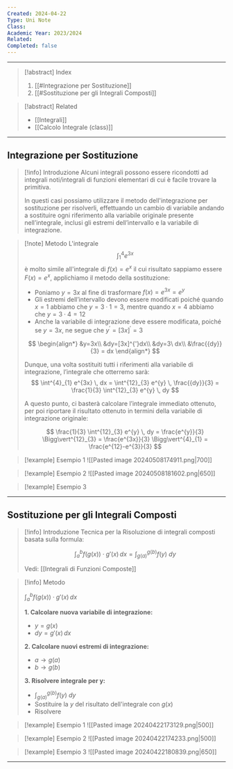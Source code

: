 ```yaml
---
Created: 2024-04-22
Type: Uni Note
Class: 
Academic Year: 2023/2024
Related: 
Completed: false
---
```

---

>[!abstract] Index
>1. [[#Integrazione per Sostituzione]]
>2. [[#Sostituzione per gli Integrali Composti]]

>[!abstract] Related
>- [[Integrali]]
>- [[Calcolo Integrale (class)]]

---
## Integrazione per Sostituzione

>[!info] Introduzione
>Alcuni integrali possono essere ricondotti ad integrali noti/integrali di funzioni elementari di cui è facile trovare la primitiva.
>
>In questi casi possiamo utilizzare il metodo dell'integrazione per sostituzione per risolverli, effettuando un cambio di variabile  andando a sostituire ogni riferimento alla variabile originale presente nell’integrale, inclusi gli estremi dell’intervallo e la variabile di integrazione.

>[!note] Metodo
>L'integrale
>$$
>\int^{4}_{1} e^{3x}
>$$
>è molto simile all'integrale di $f(x)=e^{x}$  il cui risultato sappiamo essere $F(x)=e^{x}$, applichiamo il metodo della sostituzione:
>- Poniamo $y = 3x$ al fine di trasformare $f(x)=e^{3x}=e^{y}$
>- Gli estremi dell’intervallo devono essere modificati poiché quando $x = 1$ abbiamo che $y = 3\cdot1 = 3$, mentre quando $x = 4$ abbiamo che $y =3\cdot 4 =12$
>- Anche la variabile di integrazione deve essere modificata, poiché se $y = 3x$, ne segue che $y^{′} = [3x]^{′} = 3$
>
>$$
>\begin{align*}
>&y=3x\\
>&dy=[3x]^{'}dx\\
>&dy=3\ dx\\
>&\frac{{dy}}{3} = dx
>\end{align*}
>$$
>
>Dunque, una volta sostituiti tutti i riferimenti alla variabile di integrazione, l’integrale che otterremo sarà:
>$$
>\int^{4}_{1} e^{3x} \, dx = \int^{12}_{3} e^{y} \, \frac{{dy}}{3} = \frac{1}{3} \int^{12}_{3} e^{y} \, dy
>$$
>
>A questo punto, ci basterà calcolare l’integrale immediato ottenuto, per poi riportare il risultato ottenuto in termini della variabile di integrazione originale:
>
>$$
\frac{1}{3} \int^{12}_{3} e^{y} \, dy = \frac{e^{y}}{3} \Bigg\vert^{12}_{3} = \frac{e^{3x}}{3} \Bigg\vert^{4}_{1} = \frac{e^{12}-e^{3}}{3}
>$$

>[!example] Esempio 1
>![[Pasted image 20240508174911.png|700]]

>[!example] Esempio 2
>![[Pasted image 20240508181602.png|650]]

>[!example] Esempio 3

---
## Sostituzione per gli Integrali Composti

>[!info] Introduzione
>Tecnica per la Risoluzione di integrali composti basata sulla formula:
>
>$$
>\int^{b}_{a} f\big( g(x) \big) \cdot  g'(x)\, dx =\int^{g(b)}_{g(a)}f(y)\ dy
>$$
>
>Vedi: [[Integrali di Funzioni Composte]]

>[!info] Metodo
>
>$\int^{b}_{a} f\big( g(x) \big) \cdot  g'(x)\, dx$
>
>**1. Calcolare nuova variabile di integrazione:**
>-  $y=g(x)$
>-  $dy = g'(x)\, dx$
>
>**2. Calcolare nuovi estremi di integrazione:**
>- $a\to g(a)$ 
>- $b \to g(b)$
>
>**3. Risolvere integrale per y:**
>- $\int^{g(b)}_{g(a)}f(y)\ dy$
>- Sostituire la $y$ del risultato dell'integrale con $g(x)$
>- Risolvere
>

>[!example] Esempio 1
>![[Pasted image 20240422173129.png|500]]

>[!example] Esempio 2
>![[Pasted image 20240422174233.png|500]]

>[!example] Esempio 3
>![[Pasted image 20240422180839.png|650]]

---